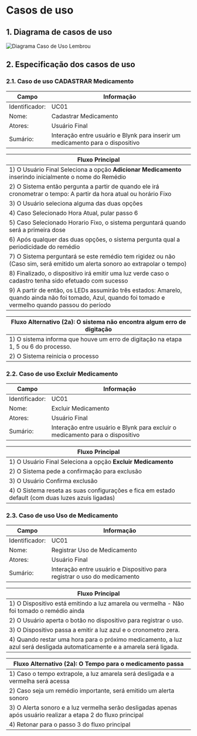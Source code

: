 # Casos de uso

## 1. Diagrama de casos de uso

![Diagrama Caso de Uso Lembrou](https://github.com/sampaiolucas/oic_iot_mackenzie-projeto-XXX/blob/master/docs/2-casos-de-uso/imagens/Caso%20de%20Uso.PNG)

## 2. Especificação dos casos de uso

### 2.1. Caso de uso **CADASTRAR Medicamento**

| Campo          | Informação        |
|---|---|
| Identificador: | UC01              |
| Nome:          | Cadastrar Medicamento |
| Atores:        | Usuário Final |
| Sumário:       | Interação entre usuário e Blynk para inserir um medicamento para o dispositivo |

| Fluxo Principal |
|---|
| 1) O Usuário Final Seleciona a opção **Adicionar Medicamento** inserindo inicialmente o nome do Remédio |
| 2) O Sistema então pergunta a partir de quando ele irá cronometrar o tempo: A partir da hora atual ou horário Fixo |
| 3) O Usuário seleciona alguma das duas opções |
| 4) Caso Selecionado Hora Atual, pular passo 6 |
| 5) Caso Selecionado Horario Fixo, o sistema perguntará quando será a primeira dose |
| 6) Após qualquer das duas opções, o sistema pergunta qual a periodicidade do remédio |
| 7) O Sistema perguntará se este remédio tem rigidez ou não (Caso sim, será emitido um alerta sonoro ao extrapolar o tempo) |
| 8) Finalizado, o dispositivo irá emitir uma luz verde caso o cadastro tenha sido efetuado com sucesso |
| 9) A partir de então, os LEDs assumirão três estados: Amarelo, quando ainda não foi tomado, Azul, quando foi tomado e vermelho quando passou do período |


| Fluxo Alternativo (2a): O sistema não encontra algum erro de digitação |
|---|
| 1) O sistema informa que houve um erro de digitação na etapa 1, 5 ou 6 do processo.|
| 2) O Sistema reinicia o processo |

### 2.2. Caso de uso **Excluir Medicamento**

| Campo          | Informação        |
|---|---|
| Identificador: | UC01              |
| Nome:          | Excluir Medicamento |
| Atores:        | Usuário Final |
| Sumário:       | Interação entre usuário e Blynk para excluir o medicamento para o dispositivo |

| Fluxo Principal |
|---|
| 1) O Usuário Final Seleciona a opção **Excluir Medicamento**  |
| 2) O Sistema pede a confirmação para exclusão |
| 3) O Usuário Confirma exclusão |
| 4) O Sistema reseta as suas configurações e fica em estado default (com duas luzes azuis ligadas) |

### 2.3. Caso de uso **Uso de Medicamento**

| Campo          | Informação        |
|---|---|
| Identificador: | UC01              |
| Nome:          | Registrar Uso de Medicamento |
| Atores:        | Usuário Final |
| Sumário:       | Interação entre usuário e Dispositivo para registrar o uso do medicamento |

| Fluxo Principal |
|---|
| 1) O Dispositivo está emitindo a luz amarela ou vermelha - Não foi tomado o remédio ainda |
| 2) O Usuário aperta o botão no dispositivo para registrar o uso.|
| 3) O Dispositivo passa a emitir a luz azul e o cronometro zera. |
| 4) Quando restar uma hora para o próximo medicamento, a luz azul será desligada automaticamente e a amarela será ligada. |

| Fluxo Alternativo (2a): O Tempo para o medicamento passa |
|---|
| 1) Caso o tempo extrapole, a luz amarela será desligada e a vermelha será acessa |
| 2) Caso seja um remédio importante, será emitido um alerta sonoro |
| 3) O Alerta sonoro e a luz vermelha serão desligadas apenas após usuário realizar a etapa 2 do fluxo principal |
| 4) Retonar para o passo 3 do fluxo principal |
